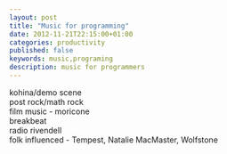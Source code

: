 ```yaml
---
layout: post
title: "Music for programming"
date: 2012-11-21T22:15:00+01:00
categories: productivity
published: false
keywords: music,programing
description: music for programmers
---
```


kohina/demo scene  
post rock/math rock  
film music - moricone  
breakbeat  
radio rivendell  
folk influenced - Tempest, Natalie MacMaster, Wolfstone
